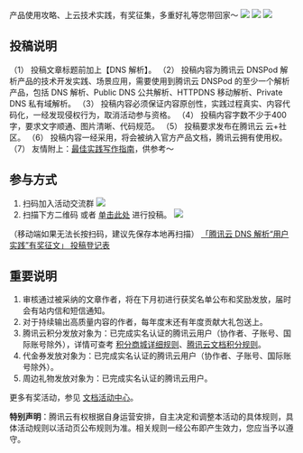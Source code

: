 产品使用攻略、上云技术实践，有奖征集，多重好礼等您带回家～
![](https://qcloudimg.tencent-cloud.cn/raw/70fc602c9cfa73ddb756b576386de487.jpg)
![](https://qcloudimg.tencent-cloud.cn/raw/3e5f7b45a25567aff4d7a2679a1db5fc.jpg)
![](https://qcloudimg.tencent-cloud.cn/raw/52bf7d2463dddbfdee4ee8ba43ebc4bd.jpg)

## 投稿说明
（1） 投稿文章标题前加上【DNS 解析】。
（2） 投稿内容为腾讯云 DNSPod 解析产品的技术开发实践、场景应用，需要使用到腾讯云 DNSPod 的至少一个解析产品，包括 DNS 解析、Public DNS 公共解析、HTTPDNS 移动解析、Private DNS 私有域解析。
（3） 投稿内容必须保证内容原创性，实践过程真实、内容代码化，一经发现侵权行为，取消活动参与资格。
（4） 投稿内容字数不少于400字，要求文字顺通、图片清晰、代码规范。
（5） 投稿要求发布在腾讯云 云+社区。
（6） 投稿内容一经采用，将会被纳入官方产品文档，腾讯云拥有使用权。
（7）  友情附上：[最佳实践写作指南](https://doc.weixin.qq.com/doc/w3_AHsAXwboACcuEbVIZiXTZqGYm0Kh0?scode=AJEAIQdfAAoJPRp1wFAHsAXwboACc)，供参考～

## 参与方式

1. 扫码加入活动交流群
![](https://qcloudimg.tencent-cloud.cn/raw/aeddd4c52df7b69f32cd1341f228ccd1.png)
2. 扫描下方二维码 或者 [单击此处](https://doc.weixin.qq.com/forms/AJEAIQdfAAoAHsAXwboACcKlWsT7azRuf)  进行投稿。
![](https://qcloudimg.tencent-cloud.cn/raw/6ae9bfb2324dc1a83f6b9157064b417b.png)

（移动端如果无法长按扫码，建议先保存本地再扫描）
[「腾讯云 DNS 解析“用户实践”有奖征文」 投稿登记表](https://doc.weixin.qq.com/forms/AJEAIQdfAAoAHsAXwboACcKlWsT7azRuf)

## 重要说明

1. 审核通过被采纳的文章作者，将在下月初进行获奖名单公布和奖励发放，届时会有站内信和短信通知。
2. 对于持续输出高质量内容的作者，每年度末还有年度贡献大礼包送上。
3. 腾讯云积分发放对象为：已完成实名认证的腾讯云用户（协作者、子账号、国际账号除外），详情可查考 [积分商城详细规则](https://cloud.tencent.com/act/integralmall?from=10680)、[腾讯云文档积分规则](https://cloud.tencent.com/document/product/855/54543?from=10680)。
4. 代金券发放对象为：已完成实名认证的腾讯云用户（协作者、子账号、国际账号除外）。
5. 周边礼物发放对象为：已完成实名认证的腾讯云用户。


更多有奖活动，参见  [文档活动中心](https://cloud.tencent.com/document/act)。

**特别声明**：腾讯云有权根据自身运营安排，自主决定和调整本活动的具体规则，具体活动规则以活动页公布规则为准。相关规则一经公布即产生效力，您应当予以遵守。
